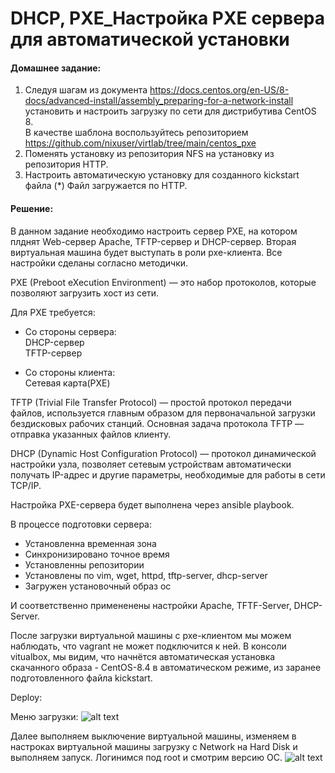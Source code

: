 # DHCP, PXE_Настройка PXE сервера для автоматической установки

#### Домашнее задание: 
1. Следуя шагам из документа https://docs.centos.org/en-US/8-docs/advanced-install/assembly_preparing-for-a-network-install  установить и настроить загрузку по сети для дистрибутива CentOS 8.  
В качестве шаблона воспользуйтесь репозиторием https://github.com/nixuser/virtlab/tree/main/centos_pxe 
2. Поменять установку из репозитория NFS на установку из репозитория HTTP.
3. Настроить автоматическую установку для созданного kickstart файла (*) Файл загружается по HTTP.

#### Решение: 

В данном задание необходимо настроить сервер PXE, на котором плднят Web-сервер Apache, TFTP-сервер и DHCP-сервер. Вторая виртуальная машина будет выступать в роли pxe-клиента. Все настройки сделаны согласно методички.

PXE (Preboot eXecution Environment) — это набор протоколов, которые позволяют загрузить хост из сети.

Для PXE требуется:  
- Со стороны сервера:  
DHCP-сервер   
TFTP-сервер  

- Со стороны клиента:  
Cетевая карта(PXE)  

TFTP (Trivial File Transfer Protocol) — простой протокол передачи файлов, используется главным образом для первоначальной загрузки бездисковых рабочих станций. Основная задача протокола TFTP — отправка указанных файлов клиенту.

DHCP (Dynamic Host Configuration Protocol) — протокол динамической настройки узла, позволяет сетевым устройствам автоматически получать IP-адрес и другие параметры, необходимые для работы в сети TCP/IP. 

Настройка PXE-сервера будет выполнена через ansible playbook. 

В процессе подготовки сервера:
- Установленна временная зона
- Синхронизировано точное время
- Установленны репозитории
- Установлены по vim, wget, httpd, tftp-server, dhcp-server
- Загружен установочный образ ос

И соответственно примененены настройки Apache, TFTF-Server, DHCP-Server.  


После загрузки виртуальной машины с pxe-клиентом мы можем наблюдать, что vagrant не может подключится к ней. В консоли vitualbox, мы видим, что начнётся автоматическая установка скачанного образа - CentOS-8.4 в автоматическом режиме, из заранее подготовленного файла kickstart.

Deploy:  

Меню загрузки:
![alt text](/screenshots/1.png?raw=true "Screenshot1")

Далее выполняем выключение виртуальной машины, изменяем в настроках виртуальной машины загрузку с Network на Hard Disk и выполняем запуск. 
Логинимся под root и смотрим версию OC.
![alt text](/screenshots/2.png?raw=true "Screenshot2")
